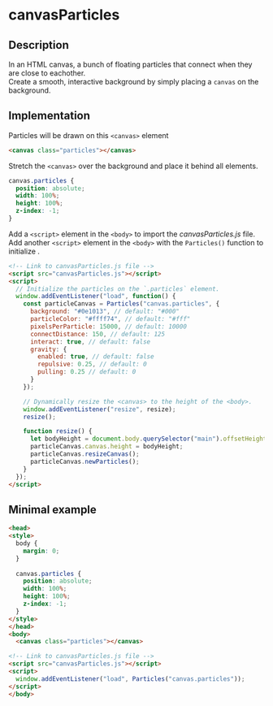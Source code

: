 # canvasParticles

## Description
In an HTML canvas, a bunch of floating particles that connect when they are close to eachother.<br>
Create a smooth, interactive background by simply placing a `canvas` on the background.

## Implementation
Particles will be drawn on this `<canvas>` element
```html
<canvas class="particles"></canvas>
```

Stretch the `<canvas>` over the background and place it behind all elements.
```css
canvas.particles {
  position: absolute;
  width: 100%;
  height: 100%;
  z-index: -1;
}
```

Add a `<script>` element in the `<body>` to import the *canvasParticles.js* file.<br>
Add another `<script>` element in the `<body>` with the `Particles()` function to initialize .
```html
<!-- Link to canvasParticles.js file -->
<script src="canvasParticles.js"></script>
<script>
  // Initialize the particles on the `.particles` element.
  window.addEventListener("load", function() {
    const particleCanvas = Particles("canvas.particles", {
      background: "#0e1013", // default: "#000"
      particleColor: "#ffff74", // default: "#fff"
      pixelsPerParticle: 15000, // default: 10000
      connectDistance: 150, // default: 125
      interact: true, // default: false
      gravity: {
        enabled: true, // default: false
        repulsive: 0.25, // default: 0
        pulling: 0.25 // default: 0
      }
    });

    // Dynamically resize the <canvas> to the height of the <body>.
    window.addEventListener("resize", resize);
    resize();

    function resize() {
      let bodyHeight = document.body.querySelector("main").offsetHeight;
      particleCanvas.canvas.height = bodyHeight;
      particleCanvas.resizeCanvas();
      particleCanvas.newParticles();
    }
  });
</script>
```

## Minimal example
```html
<head>
<style>
  body {
    margin: 0;
  }
  
  canvas.particles {
    position: absolute;
    width: 100%;
    height: 100%;
    z-index: -1;
  }
</style>
</head>
<body>
  <canvas class="particles"></canvas>

<!-- Link to canvasParticles.js file -->
<script src="canvasParticles.js"></script>
<script>
  window.addEventListener("load", Particles("canvas.particles"));
</script>
</body>
```
